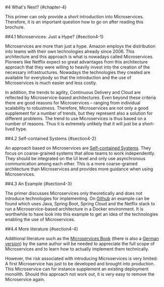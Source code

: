 #4 What's Next? {#chapter-4}

This primer can only provide a short introduction into
Microservices. Therefore, it is an important question how to go on
after reading this brochure.

##4.1 Microservices: Just a Hype? {#section4-1}

Microservices are more than just a hype. Amazon employs the
distribution into teams with their own technologies already
since 2006. This architecture and this approach is what is nowadays
called Microservices. Pioneers like Netflix expect so great advantages
from this architecture approach that they were willing to heavily
invest into the creation of the necessary infrastructures. Nowadays
the technologies they created are available for everybody so that the
introduction and the use of Microservices is much easier and less
costly.

In addition, the trends to agility, Continuous Delivery and Cloud are
reflected by Microservice-based architectures. Even beyond these
criteria there are good reasons for Microservices – ranging from
individual scalability to robustness. Therefore, Microservices are not
only a good supplement for a number of trends, but they represent also
a solution for different problems. The trend to use Microservices is
thus based on a number of reasons. Thus it is extremely unlikely that
it will just be a short-lived hype.

##4.2 Self-contained Systems {#section4-2}

An approach based on Microservices are
[Self-contained Systems](http://scs-architecture.org). They focus on
coarse-grained systems that allow teams to work independently. They
should be integrated on the UI level and only use asynchronous
communication among each other. This is a more coarse-grained
architecture than Microservices and provides more guidance when using
Microservices.

##4.3 An Example {#section4-3}

The primer discusses Microservices only theoretically and does not
introduce technologies for implementing. On
[Github](https://github.com/ewolff/microservice) an example can be
found which uses Java, Spring Boot, Spring Cloud and the Netflix stack
to run a Microservice-based architecture in a Docker environment. It
is worthwhile to have look into this example to get an idea of the
technologies enabling the use of Microservices.

##4.4 More literature {#section4-4}

Additional literature such as the
[Microservices Book](http://microservices-book.com) (there is also a
[German version](http://microservices-buch.de)) by the same author
will be needed to appreciate the full scope of Microservices and to
learn how to actually implement them technically.

However, the risk associated with introducing Microservices is very
limited: A first Microservice has just to be developed and brought
into production. This Microservice can for instance supplement an
existing deployment monolith. Should this approach not work out, it is
very easy to remove the Microservice again.




